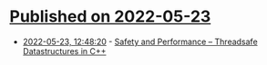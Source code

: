# [Published on 2022-05-23](index.md)

* [2022-05-23, 12:48:20](https://news.ycombinator.com/item?id=31478312) - [Safety and Performance – Threadsafe Datastructures in C++](https://sheep.horse/2022/5/safety_and_performance_-_threadsafe_datastructures.html)
